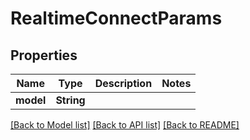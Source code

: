 # RealtimeConnectParams

## Properties

Name | Type | Description | Notes
------------ | ------------- | ------------- | -------------
**model** | **String** |  | 

[[Back to Model list]](../README.md#documentation-for-models) [[Back to API list]](../README.md#documentation-for-api-endpoints) [[Back to README]](../README.md)


